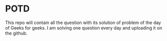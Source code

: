 # POTD
This repo will contain all the question with its solution of problem of the day of Geeks for geeks. I am solving one question every day and uploading it on the github.
